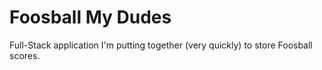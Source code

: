 # Foosball My Dudes

Full-Stack application I'm putting together (very quickly) to store Foosball scores.
